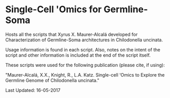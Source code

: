 # Single-Cell 'Omics for Germline-Soma

Hosts all the scripts that Xyrus X. Maurer-Alcalá developed for Characterization of Germline-Soma architectures in Chilodonella uncinata. 

Usage information is found in each script. Also, notes on the intent of the script and other information is included at the end of the script itself.

These scripts were used for the following publication (please cite, if using):

"Maurer-Alcalá, X.X., Knight, R., L.A. Katz. Single-cell ‘Omics to Explore the Germline Genome of Chilodonella uncinata."

Last Updated: 16-05-2017
